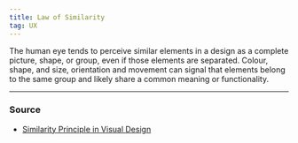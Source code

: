 ```yaml
---
title: Law of Similarity
tag: UX
---
```


The human eye tends to perceive similar elements in a design as a complete picture, shape, or group, even if those elements are separated. Colour, shape, and size, orientation and movement can signal that elements belong to the same group and likely share a common meaning or functionality.

--- 
### Source
- [Similarity Principle in Visual Design](https://www.nngroup.com/articles/gestalt-similarity/)
